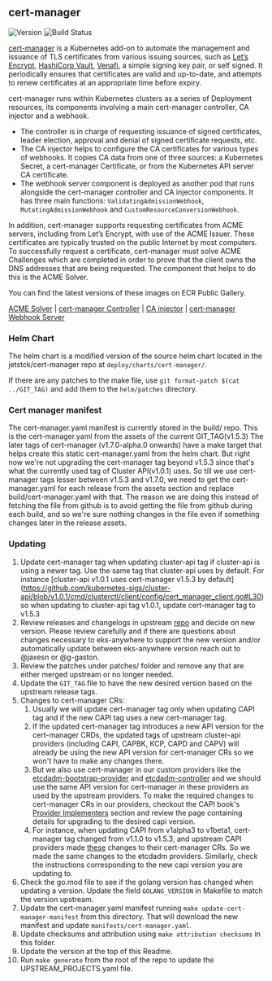 ## **cert-manager**
![Version](https://img.shields.io/badge/version-v1.14.7-blue)
![Build Status](https://codebuild.us-west-2.amazonaws.com/badges?uuid=eyJlbmNyeXB0ZWREYXRhIjoiUkphQkhWTUpOOVE1OFVLU0dHQmVFUXZJV0dJaGVLYmtEZHp0aGtDRnJBQUxtaHVqOWp3S0l6d0NlTytqNWpwc2tNTmF6RnNhMTZ3d1J1RXErR0lWcldZPSIsIml2UGFyYW1ldGVyU3BlYyI6IlQyU2lIcVVtU3ozZVZSVTgiLCJtYXRlcmlhbFNldFNlcmlhbCI6MX0%3D&branch=main)

[cert-manager](https://github.com/cert-manager/cert-manager) is a Kubernetes add-on to automate the management and issuance of TLS certificates from various issuing sources, such as [Let’s Encrypt](https://letsencrypt.org), [HashiCorp Vault](https://www.vaultproject.io), [Venafi](https://www.venafi.com/), a simple signing key pair, or self signed. It periodically ensures that certificates are valid and up-to-date, and attempts to renew certificates at an appropriate time before expiry.

cert-manager runs within Kubernetes clusters as a series of Deployment resources, its components involving a main cert-manager controller, CA injector and a webhook. 
* The controller is in charge of requesting issuance of signed certificates, leader election, approval and denial of signed certificate requests, etc.
* The CA injector helps to configure the CA certificates for various types of webhooks. It copies CA data from one of three sources: a Kubernetes Secret, a cert-manager Certificate, or from the Kubernetes API server CA certificate.
* The webhook server component is deployed as another pod that runs alongside the cert-manager controller and CA injector components. It has three main functions: `ValidatingAdmissionWebhook`, `MutatingAdmissionWebhook` and `CustomResourceConversionWebhook`.

In addition, cert-manager supports requesting certificates from ACME servers, including from Let’s Encrypt, with use of the ACME Issuer. These certificates are typically trusted on the public Internet by most computers. To successfully request a certificate, cert-manager must solve ACME Challenges which are completed in order to prove that the client owns the DNS addresses that are being requested. The component that helps to do this is the ACME Solver.

You can find the latest versions of these images on ECR Public Gallery.

[ACME Solver](https://gallery.ecr.aws/eks-anywhere/cert-manager/cert-manager-acmesolver) | 
[cert-manager Controller](https://gallery.ecr.aws/eks-anywhere/cert-manager/cert-manager-controller) | 
[CA injector](https://gallery.ecr.aws/eks-anywhere/cert-manager/cert-manager-cainjector) | 
[cert-manager Webhook Server](https://gallery.ecr.aws/eks-anywhere/cert-manager/cert-manager-webhook)

### Helm Chart

The helm chart is a modified version of the source helm chart located in the jetstck/cert-manager repo at `deploy/charts/cert-manager/`.

If there are any patches to the make file, use `git format-patch $(cat ../GIT_TAG)` and add them to the `helm/patches` directory.

### Cert manager manifest

The cert-manager.yaml manifest is currently stored in the build/ repo. This is the cert-manager.yaml from the assets of the current GIT_TAG(v1.5.3)
The later tags of cert-manager (v1.7.0-alpha.0 onwards) have a make target that helps create this static cert-manager.yaml from the helm chart.
But right now we're not upgrading the cert-manager tag beyond v1.5.3 since that's what the currently used tag of Cluster API(v1.0.1) uses.
So till we use cert-manager tags lesser between v1.5.3 and v1.7.0, we need to get the cert-manager.yaml for each release from the assets section
and replace build/cert-manager.yaml with that. The reason we are doing this instead of fetching the file from github is to avoid getting the file
from github during each build, and so we're sure nothing changes in the file even if something changes later in the release assets.

### Updating

1. Update cert-manager tag when updating cluster-api tag if cluster-api is using a newer tag.
   Use the same tag that cluster-api uses by default. For instance [cluster-api v1.0.1 uses cert-manager v1.5.3 by default]
   (https://github.com/kubernetes-sigs/cluster-api/blob/v1.0.1/cmd/clusterctl/client/config/cert_manager_client.go#L30) so when updating
   to cluster-api tag v1.0.1, update cert-manager tag to v1.5.3
1. Review releases and changelogs in upstream [repo](https://github.com/cert-manager/cert-manager) and decide on new version.
   Please review carefully and if there are questions about changes necessary to eks-anywhere to support the new version
   and/or automatically update between eks-anywhere version reach out to @jaxesn or @g-gaston.
1. Review the patches under patches/ folder and remove any that are either merged upstream or no longer needed.
1. Update the `GIT_TAG` file to have the new desired version based on the upstream release tags.
1. Changes to cert-manager CRs:
   1. Usually we will update cert-manager tag only when updating CAPI tag and if the new CAPI tag uses a new cert-manager tag.
   1. If the updated cert-manager tag introduces a new API version for the cert-manager CRDs, the updated tags of upstream cluster-api providers 
      (including CAPI, CAPBK, KCP, CAPD and CAPV) will already be using the new API version for cert-manager CRs so we won't have to make any changes there.
   1. But we also use cert-manager in our custom providers like the [etcdadm-bootstrap-provider](https://github.com/aws/etcdadm-bootstrap-provider/tree/v1beta1/config/certmanager)
   and [etcdadm-controller](https://github.com/aws/etcdadm-controller/tree/v1beta1/config/certmanager) and we should use the same API version for cert-manager in these providers
   as used by the upstream providers. To make the required changes to cert-manager CRs in our providers, checkout the CAPI book's [Provider Implementers](https://cluster-api.sigs.k8s.io/developer/providers/implementers.html)
   section and review the page containing details for upgrading to the desired capi version. 
   1. For instance, when updating CAPI from v1alpha3 to v1beta1, cert-manager tag changed from v1.1.0 to v1.5.3, and upstream CAPI providers made [these](https://cluster-api.sigs.k8s.io/developer/providers/v1alpha3-to-v1alpha4.html#upgrade-cert-manager-to-v110)
   changes to their cert-manager CRs. So we made the same changes to the etcdadm providers. Similarly, check the instructions corresponding to the new
   capi version you are updating to.
1. Check the go.mod file to see if the golang version has changed when updating a version. Update the field `GOLANG_VERSION` in
   Makefile to match the version upstream.
1. Update the cert-manager.yaml manifest running `make update-cert-manager-manifest` from this directory. That will download the new manifest and update `manifests/cert-manager.yaml`.
1. Update checksums and attribution using `make attribution checksums` in this folder.
1. Update the version at the top of this Readme.
1. Run `make generate` from the root of the repo to update the UPSTREAM_PROJECTS.yaml file.
